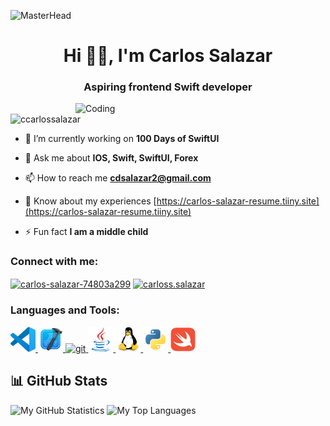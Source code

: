 ![MasterHead](https://user-images.githubusercontent.com/67194519/173735367-b75edb3b-61ec-4323-a10f-5d98e1d7b97a.gif)
<h1 align="center">Hi 👋🏾, I'm Carlos Salazar</h1>
<h3 align="center">Aspiring frontend Swift developer</h3>
<img align="right" alt="Coding" width="400" src="https://i.pinimg.com/originals/e4/26/70/e426702edf874b181aced1e2fa5c6cde.gif">

<p align="left"> <img src="https://komarev.com/ghpvc/?username=ccarlossalazar&label=Profile%20views&color=0e75b6&style=flat" alt="ccarlossalazar" /> </p>

- 🔭 I’m currently working on **100 Days of SwiftUI**

- 💬 Ask me about **IOS, Swift, SwiftUI, Forex**

- 📫 How to reach me **cdsalazar2@gmail.com**

- 📄 Know about my experiences [https://carlos-salazar-resume.tiiny.site](https://carlos-salazar-resume.tiiny.site)

- ⚡ Fun fact **I am a middle child**

<h3 align="left">Connect with me:</h3>
<p align="left">
<a href="https://linkedin.com/in/carlos-salazar-74803a299" target="blank"><img align="center" src="https://raw.githubusercontent.com/rahuldkjain/github-profile-readme-generator/master/src/images/icons/Social/linked-in-alt.svg" alt="carlos-salazar-74803a299" height="30" width="40" /></a>
<a href="https://instagram.com/carloss.salazar" target="blank"><img align="center" src="https://raw.githubusercontent.com/rahuldkjain/github-profile-readme-generator/master/src/images/icons/Social/instagram.svg" alt="carloss.salazar" height="30" width="40" /></a>
</p>

<h3 align="left">Languages and Tools:</h3>
<p align="left"> <a href="https://git-scm.com/" target="_blank" rel="noreferrer"> 
<img src="https://github.com/devicons/devicon/blob/master/icons/vscode/vscode-original.svg" width="40" height="40"/>
  <img src="https://github.com/devicons/devicon/blob/master/icons/xcode/xcode-original.svg" width="40" height="40"/>
<img src="https://www.vectorlogo.zone/logos/git-scm/git-scm-icon.svg" alt="git" width="40" height="40"/> </a> <a href="https://www.java.com" target="_blank" rel="noreferrer"> 
<img src="https://raw.githubusercontent.com/devicons/devicon/master/icons/java/java-original.svg" alt="java" width="40" height="40"/> </a> <a href="https://www.linux.org/" target="_blank" rel="noreferrer"> 
<img src="https://raw.githubusercontent.com/devicons/devicon/master/icons/linux/linux-original.svg" alt="linux" width="40" height="40"/> </a> <a href="https://www.python.org" target="_blank" rel="noreferrer"> <img src="https://raw.githubusercontent.com/devicons/devicon/master/icons/python/python-original.svg" alt="python" width="40" height="40"/> </a> <a href="https://developer.apple.com/swift/" target="_blank" rel="noreferrer"> 
  <img src="https://raw.githubusercontent.com/devicons/devicon/master/icons/swift/swift-original.svg" alt="swift" width="40" height="40"/> </a> </p>

## 📊 GitHub Stats
<div>
  <img height="160em" src="https://github-readme-stats-eight-theta.vercel.app/api?username=ccarlossalazar&show_icons=true&include_all_commits=true&count_private=true&theme=dark" alt="My GitHub Statistics">
  <img height="140em" src="https://github-readme-stats.vercel.app/api/top-langs/?username=ccarlossalazar&layout=compact&theme=dark" alt="My Top Languages">
</div>
